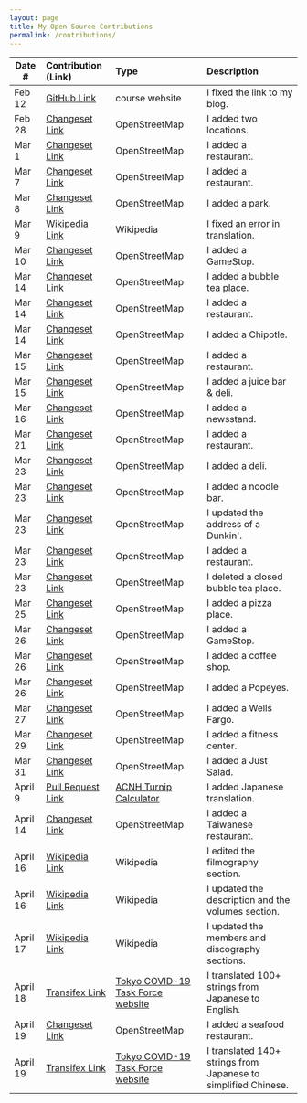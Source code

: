 ```yaml
---
layout: page
title: My Open Source Contributions
permalink: /contributions/
---
```


<!--
Type of the contribution should be "Wikipedia edit", "OpenStreet Map feature", "Documentation", "Course website", "Blog",
"Browse Add-on", etc.

The description should include a brief summary of what you did.

Replace the first row with your own contribution. 

-->


| Date #       | Contribution (Link)  | Type  | Description |
|---|:---|:---|:---|
| Feb 12   | [GitHub Link](https://github.com/nyu-ossd-s20/sylviaji-weekly/commit/8ecffebafeda09662f69cefddb1afd47c2a6a046)  | course website    |   I fixed the link to my blog.    |
| Feb 28  |[Changeset Link](https://www.openstreetmap.org/changeset/81611980#map=19/40.72756/-74.03154)  |  OpenStreetMap   | I added two locations.      |
| Mar 1    |[Changeset Link](https://www.openstreetmap.org/changeset/81655846#map=18/40.72602/-74.03252)     | OpenStreetMap    |I added a restaurant.      |
| Mar 7 | [Changeset Link](https://www.openstreetmap.org/changeset/81909709#map=19/40.72687/-73.98753) |OpenStreetMap    |I added a restaurant.|
| Mar 8 | [Changeset Link](https://www.openstreetmap.org/changeset/81926978) | OpenStreetMap | I added a park.|
| Mar 9 | [Wikipedia Link](https://zh.wikipedia.org/w/index.php?title=%E7%A9%86%E7%BD%95%E9%BB%98%E5%BE%B7%C2%B7%E6%9C%AC%C2%B7%E8%96%A9%E5%8B%92%E6%9B%BC&oldid=58542495) | Wikipedia | I fixed an error in translation.|
|Mar 10 | [Changeset Link](https://www.openstreetmap.org/changeset/82025075) | OpenStreetMap | I added a GameStop.|
|Mar 14 | [Changeset Link](https://www.openstreetmap.org/changeset/82206718) | OpenStreetMap | I added a bubble tea place.|
|Mar 14 | [Changeset Link](https://www.openstreetmap.org/changeset/82206762) | OpenStreetMap | I added a restaurant.|
|Mar 14 | [Changeset Link](https://www.openstreetmap.org/changeset/82206783) | OpenStreetMap | I added a Chipotle.|
|Mar 15 | [Changeset Link](https://www.openstreetmap.org/changeset/82235129) | OpenStreetMap | I added a restaurant. |
|Mar 15 | [Changeset Link](https://www.openstreetmap.org/changeset/82235278) | OpenStreetMap | I added a juice bar & deli. |
|Mar 16 | [Changeset Link](https://www.openstreetmap.org/changeset/82279896) | OpenStreetMap | I added a newsstand. |
|Mar 21 | [Changeset Link](https://www.openstreetmap.org/changeset/82474244) | OpenStreetMap | I added a restaurant.|
|Mar 23 | [Changeset Link](https://www.openstreetmap.org/changeset/82544574) | OpenStreetMap | I added a deli.|
|Mar 23 | [Changeset Link](https://www.openstreetmap.org/changeset/82544620) | OpenStreetMap | I added a noodle bar.|
|Mar 23 | [Changeset Link](https://www.openstreetmap.org/changeset/82544688) | OpenStreetMap | I updated the address of a Dunkin'. |
|Mar 23 | [Changeset Link](https://www.openstreetmap.org/changeset/82544708) | OpenStreetMap | I added a restaurant.|
|Mar 23 | [Changeset Link](https://www.openstreetmap.org/changeset/82544771) | OpenStreetMap | I deleted a closed bubble tea place. |
|Mar 25 | [Changeset Link](https://www.openstreetmap.org/changeset/82637550) | OpenStreetMap | I added a pizza place. |
|Mar 26 | [Changeset Link](https://www.openstreetmap.org/changeset/82684796) | OpenStreetMap | I added a GameStop. |
|Mar 26 | [Changeset Link](https://www.openstreetmap.org/changeset/82684853) | OpenStreetMap | I added a coffee shop. |
|Mar 26 | [Changeset Link](https://www.openstreetmap.org/changeset/82684907) | OpenStreetMap | I added a Popeyes. |
|Mar 27 | [Changeset Link](https://www.openstreetmap.org/changeset/82737231) | OpenStreetMap | I added a Wells Fargo. |
|Mar 29 | [Changeset Link](https://www.openstreetmap.org/changeset/82796748) | OpenStreetMap | I added a fitness center. |
|Mar 31 | [Changeset Link](https://www.openstreetmap.org/changeset/82876991) | OpenStreetMap | I added a Just Salad.|
|April 9 | [Pull Request Link](https://github.com/elxris/Turnip-Calculator/pull/50) |[ACNH Turnip Calculator](https://github.com/elxris/Turnip-Calculator)| I added Japanese translation. |
|April 14 | [Changeset Link](https://www.openstreetmap.org/changeset/83536481) | OpenStreetMap | I added a Taiwanese restaurant. |
|April 16 | [Wikipedia Link](https://zh.wikipedia.org/w/index.php?title=%E5%A0%BA%E9%9B%85%E4%BA%BA&oldid=59203239) | Wikipedia | I edited the filmography section. |
|April 16 | [Wikipedia Link](https://en.wikipedia.org/w/index.php?title=J%C5%ABhan_Shuttai!&oldid=951424660) | Wikipedia | I updated the description and the volumes section. |
|April 17 | [Wikipedia Link](https://en.wikipedia.org/w/index.php?title=%3DLOVE&oldid=951615443) | Wikipedia | I updated the members and discography sections. |
|April 18 | [Transifex Link](https://www.transifex.com/stopcovid19-tokyo/stopcovid19tokyo/translate/#en/assets-locales-ja-json--development/283235113?q=translator%3Ayzkzm) | [Tokyo COVID-19 Task Force website](https://github.com/tokyo-metropolitan-gov/covid19) | I translated 100+ strings from Japanese to English. |
|April 19 | [Changeset Link](https://www.openstreetmap.org/changeset/83760294) | OpenStreetMap | I added a seafood restaurant. |
|April 19 | [Transifex Link](https://www.transifex.com/stopcovid19-tokyo/stopcovid19tokyo/translate/#zh_CN/assets-locales-ja-json--development/288107157?q=translator%3Ayzkzm) | [Tokyo COVID-19 Task Force website](https://github.com/tokyo-metropolitan-gov/covid19) | I translated 140+ strings from Japanese to simplified Chinese. |
